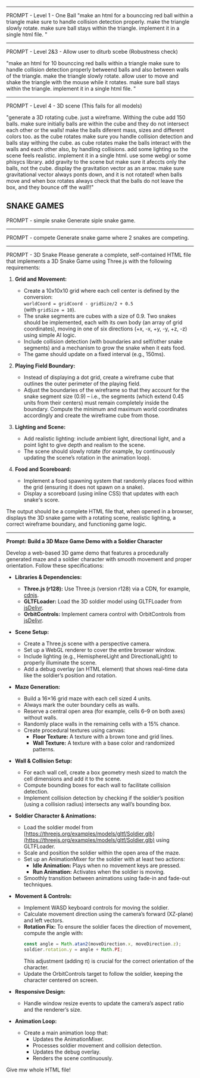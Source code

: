 
----------------------

PROMPT - Level 1 - One Ball 
"make an html for a bounccing red ball within a triangle
make sure to handle collision detection properly. 
make the triangle slowly rotate. 
make sure ball stays within the triangle.
implement it in a single html file. "

------------------

PROMPT - Level 2&3 - Allow user to diturb scebe (Robustness check)

"make an html for 10 bounccing red balls within a triangle
make sure to handle collision detection properly betweend balls and also between walls of the triangle. 
make the triangle slowly rotate. 
allow user to move and shake the triangle with the mouse while it rotates.
make sure ball stays within the triangle.
implement it in a single html file. "

-------------------------------------

PROMPT - Level 4 - 3D scene (This fails for all models)

"generate a 3D rotating cube. just a wireframe. 
Withing the cube add 150 balls. make sure initially balls are within the cube and they do not intersect each other or the walls!
make the balls diferent mass, sizes and different colors too. 
as the cube rotates make sure you handle collision detection and balls stay withing the cube.
as cube rotates make the balls interact with the walls and each other also, by handling collisions.
add some lighting so the scene feels realistic. 
implement it in a single html. use some webgl or some phisycs library.
add gravity to the scene but make sure it afeccts only the balls, not the cube.
display the gravitation vector as an arrow. make sure gravitational vector always ponts down, and it is not rotated!
when balls move and when box rotates always check that the balls do not leave the box, and they bounce off the wall!!"

SNAKE GAMES
---------------------------------------

PROMPT - simple snake
Generate siple snake game.

----------------------------
PROMPT - compete
Generate snake game where 2 snakes are competing.

---------------------------------------
PROMPT - 3D Snake
Please generate a complete, self-contained HTML file that implements a 3D Snake Game using Three.js with the following requirements:

1. **Grid and Movement:**
   - Create a 10x10x10 grid where each cell center is defined by the conversion:  
     `worldCoord = gridCoord - gridSize/2 + 0.5`  
     (with `gridSize = 10`).
   - The snake segments are cubes with a size of 0.9. Two snakes should be implemented, each with its own body (an array of grid coordinates), moving in one of six directions (+x, -x, +y, -y, +z, -z) using simple AI logic.
   - Include collision detection (with boundaries and self/other snake segments) and a mechanism to grow the snake when it eats food.
   - The game should update on a fixed interval (e.g., 150ms).

2. **Playing Field Boundary:**
   - Instead of displaying a dot grid, create a wireframe cube that outlines the outer perimeter of the playing field.
   - Adjust the boundaries of the wireframe so that they account for the snake segment size (0.9) – i.e., the segments (which extend 0.45 units from their centers) must remain completely inside the boundary. Compute the minimum and maximum world coordinates accordingly and create the wireframe cube from those.

3. **Lighting and Scene:**
   - Add realistic lighting: include ambient light, directional light, and a point light to give depth and realism to the scene.
   - The scene should slowly rotate (for example, by continuously updating the scene’s rotation in the animation loop).

4. **Food and Scoreboard:**
   - Implement a food spawning system that randomly places food within the grid (ensuring it does not spawn on a snake).
   - Display a scoreboard (using inline CSS) that updates with each snake's score.

The output should be a complete HTML file that, when opened in a browser, displays the 3D snake game with a rotating scene, realistic lighting, a correct wireframe boundary, and functioning game logic.


---------------------------------------

**Prompt: Build a 3D Maze Game Demo with a Soldier Character**

Develop a web-based 3D game demo that features a procedurally generated maze and a soldier character with smooth movement and proper orientation. Follow these specifications:

- **Libraries & Dependencies:**
  - **Three.js (r128):** Use Three.js (version r128) via a CDN, for example, [cdnjs](https://cdnjs.cloudflare.com/ajax/libs/three.js/r128/three.min.js).
  - **GLTFLoader:** Load the 3D soldier model using GLTFLoader from [jsDelivr](https://cdn.jsdelivr.net/npm/three@0.128.0/examples/js/loaders/GLTFLoader.js).
  - **OrbitControls:** Implement camera control with OrbitControls from [jsDelivr](https://cdn.jsdelivr.net/npm/three@0.128.0/examples/js/controls/OrbitControls.js).

- **Scene Setup:**
  - Create a Three.js scene with a perspective camera.
  - Set up a WebGL renderer to cover the entire browser window.
  - Include lighting (e.g., HemisphereLight and DirectionalLight) to properly illuminate the scene.
  - Add a debug overlay (an HTML element) that shows real-time data like the soldier’s position and rotation.

- **Maze Generation:**
  - Build a 16×16 grid maze with each cell sized 4 units.
  - Always mark the outer boundary cells as walls.
  - Reserve a central open area (for example, cells 6–9 on both axes) without walls.
  - Randomly place walls in the remaining cells with a 15% chance.
  - Create procedural textures using canvas:
    - **Floor Texture:** A texture with a brown tone and grid lines.
    - **Wall Texture:** A texture with a base color and randomized patterns.

- **Wall & Collision Setup:**
  - For each wall cell, create a box geometry mesh sized to match the cell dimensions and add it to the scene.
  - Compute bounding boxes for each wall to facilitate collision detection.
  - Implement collision detection by checking if the soldier’s position (using a collision radius) intersects any wall’s bounding box.

- **Soldier Character & Animations:**
  - Load the soldier model from [https://threejs.org/examples/models/gltf/Soldier.glb](https://threejs.org/examples/models/gltf/Soldier.glb) using GLTFLoader.
  - Scale and position the soldier within the open area of the maze.
  - Set up an AnimationMixer for the soldier with at least two actions:
    - **Idle Animation:** Plays when no movement keys are pressed.
    - **Run Animation:** Activates when the soldier is moving.
  - Smoothly transition between animations using fade-in and fade-out techniques.

- **Movement & Controls:**
  - Implement WASD keyboard controls for moving the soldier.
  - Calculate movement direction using the camera’s forward (XZ-plane) and left vectors.
  - **Rotation Fix:** To ensure the soldier faces the direction of movement, compute the angle with:
    ```js
    const angle = Math.atan2(moveDirection.x, moveDirection.z);
    soldier.rotation.y = angle + Math.PI;
    ```
    This adjustment (adding π) is crucial for the correct orientation of the character.
  - Update the OrbitControls target to follow the soldier, keeping the character centered on screen.

- **Responsive Design:**
  - Handle window resize events to update the camera’s aspect ratio and the renderer’s size.

- **Animation Loop:**
  - Create a main animation loop that:
    - Updates the AnimationMixer.
    - Processes soldier movement and collision detection.
    - Updates the debug overlay.
    - Renders the scene continuously.

Give mw whole HTML file!